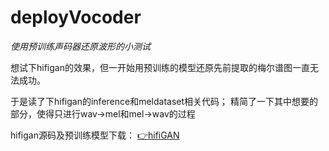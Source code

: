 # deployVocoder

*使用预训练声码器还原波形的小测试*

想试下hifigan的效果，但一开始用预训练的模型还原先前提取的梅尔谱图一直无法成功。

于是读了下hifigan的inference和meldataset相关代码；
精简了一下其中想要的部分，使得只进行wav->mel和mel->wav的过程


hifigan源码及预训练模型下载：
[👉hifiGAN](https://github.com/jik876/hifi-gan)
